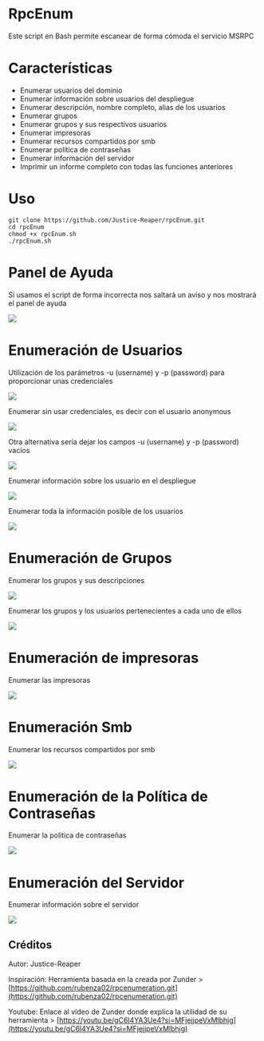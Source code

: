 # RpcEnum
Este script en Bash permite escanear de forma cómoda el servicio MSRPC

# Características
- Enumerar usuarios del dominio
- Enumerar información sobre usuarios del despliegue
- Enumerar descripción, nombre completo, alias de los usuarios
- Enumerar grupos
- Enumerar grupos y sus respectivos usuarios
- Enumerar impresoras
- Enumerar recursos compartidos por smb
- Enumerar política de contraseñas
- Enumerar información del servidor
- Imprimir un informe completo con todas las funciones anteriores

# Uso
```
git clone https://github.com/Justice-Reaper/rpcEnum.git
cd rpcEnum
chmod +x rpcEnum.sh
./rpcEnum.sh
```

# Panel de Ayuda
Si usamos el script de forma incorrecta nos saltará un aviso y nos mostrará el panel de ayuda

![](/images/image_1.png)

# Enumeración de Usuarios
Utilización de los parámetros -u (username) y -p (password) para proporcionar unas credenciales 

![](/images/image_2.png)

Enumerar sin usar credenciales, es decir con el usuario anonymous 

![](/images/image_3.png)

Otra alternativa sería dejar los campos -u (username) y -p (password) vacíos

![](/images/image_4.png)

Enumerar información sobre los usuario en el despliegue

![](/images/image_5.png)

Enumerar toda la información posible de los usuarios

![](/images/image_6.png)

# Enumeración de Grupos
Enumerar los grupos y sus descripciones

![](/images/image_7.png)

Enumerar los grupos y los usuarios pertenecientes a cada uno de ellos

![](/images/image_8.png)

# Enumeración de impresoras
Enumerar las impresoras

![](/images/image_9.png)

# Enumeración Smb
Enumerar los recursos compartidos por smb

![](/images/image_10.png)

# Enumeración de la Política de Contraseñas
Enumerar la política de contraseñas

![](/images/image_11.png)

# Enumeración del Servidor
Enumerar información sobre el servidor

![](/images/image_12.png)

## Créditos
Autor: Justice-Reaper  

Inspiración: Herramienta basada en la creada por Zunder > [https://github.com/rubenza02/rpcenumeration.git](https://github.com/rubenza02/rpcenumeration.git)  

Youtube: Enlace al vídeo de Zunder donde explica la utilidad de su herramienta > [https://youtu.be/gC6l4YA3Ue4?si=MFjejjpeVxMlbhjg](https://youtu.be/gC6l4YA3Ue4?si=MFjejjpeVxMlbhjg)
